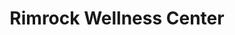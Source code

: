---
title: "Rimrock Wellness Center"
url: /grand-junction/rimrock-wellness-center/
shop: Massage
---